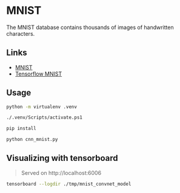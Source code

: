 # MNIST

The MNIST database contains thousands of images of handwritten characters.

## Links

- [MNIST](http://yann.lecun.com/exdb/mnist/)
- [Tensorflow MNIST](https://www.tensorflow.org/tutorials/layers)

## Usage

```bash
python -m virtualenv .venv

./.venv/Scripts/activate.ps1

pip install

python cnn_mnist.py
```

## Visualizing with tensorboard
> Served on http://localhost:6006

```bash
tensorboard --logdir ./tmp/mnist_convnet_model
```